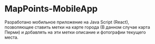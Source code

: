 # MapPoints-MobileApp

Разработано мобильное приложение на Java Script (React), позволяющее ставить метки на карте города (В данном случае карта Перми) и добавлять на эти метки описание и фотографии текущего места.
